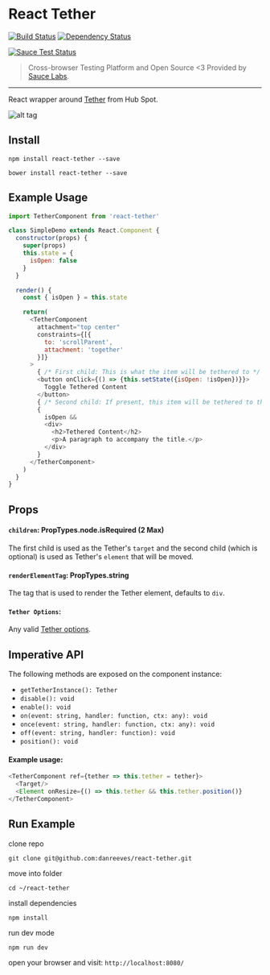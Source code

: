 # React Tether

[![Build Status](https://travis-ci.org/danreeves/react-tether.svg?branch=browser-tests)](https://travis-ci.org/danreeves/react-tether) [![Dependency Status](https://david-dm.org/danreeves/react-tether.svg)](https://david-dm.org/danreeves/react-tether)

[![Sauce Test Status](https://saucelabs.com/browser-matrix/react-tether.svg)](https://saucelabs.com/u/react-tether)
> Cross-browser Testing Platform and Open Source <3 Provided by [Sauce Labs](https://saucelabs.com/).

---

React wrapper around [Tether](https://github.com/hubspot/tether) from Hub Spot.

![alt tag](images/tether-demo.gif)

## Install

`npm install react-tether --save`

`bower install react-tether --save`

## Example Usage

```javascript
import TetherComponent from 'react-tether'

class SimpleDemo extends React.Component {
  constructor(props) {
    super(props)
    this.state = {
      isOpen: false
    }
  }

  render() {
    const { isOpen } = this.state

    return(
      <TetherComponent
        attachment="top center"
        constraints={[{
          to: 'scrollParent',
          attachment: 'together'
        }]}
      >
        { /* First child: This is what the item will be tethered to */ }
        <button onClick={() => {this.setState({isOpen: !isOpen})}}>
          Toggle Tethered Content
        </button>
        { /* Second child: If present, this item will be tethered to the the first child */ }
        {
          isOpen &&
          <div>
            <h2>Tethered Content</h2>
            <p>A paragraph to accompany the title.</p>
          </div>
        }
      </TetherComponent>
    )
  }
}
```

## Props

#### `children`: PropTypes.node.isRequired (2 Max)

The first child is used as the Tether's `target` and the second child (which is optional) is used as Tether's `element` that will be moved.

#### `renderElementTag`: PropTypes.string

The tag that is used to render the Tether element, defaults to `div`.

#### `Tether Options`:

Any valid [Tether options](http://tether.io/#options).

## Imperative API

The following methods are exposed on the component instance:

- `getTetherInstance(): Tether`
- `disable(): void`
- `enable(): void`
- `on(event: string, handler: function, ctx: any): void`
- `once(event: string, handler: function, ctx: any): void`
- `off(event: string, handler: function): void`
- `position(): void`

#### Example usage:
```javascript
<TetherComponent ref={tether => this.tether = tether}>
  <Target/>
  <Element onResize={() => this.tether && this.tether.position()}
</TetherComponent>
```

## Run Example

clone repo

`git clone git@github.com:danreeves/react-tether.git`

move into folder

`cd ~/react-tether`

install dependencies

`npm install`

run dev mode

`npm run dev`

open your browser and visit: `http://localhost:8080/`
